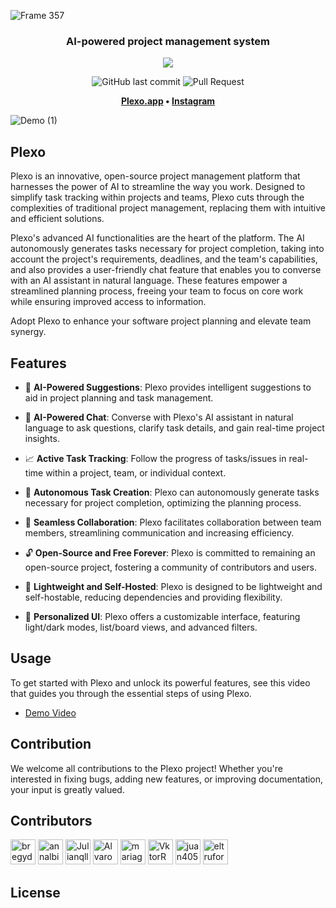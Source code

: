 ![Frame 357](https://github.com/plexoapp/plexo-platform/assets/30696989/644be273-d195-4277-8e1e-c49a50b53924)

<h3 align="center">
  AI-powered project management system
</h3>

<p align="center">
  <a href="https://hub.docker.com/r/minskylab/plexo-platform/tags"><img src="https://img.shields.io/docker/v/minskylab/plexo-platform?color=19B888&label="></a>
<p>

<p align="center">
  <img alt="GitHub last commit" src="https://img.shields.io/github/last-commit/plexoapp/plexo-platform?color=blue">
  <img alt="Pull Request" src="https://img.shields.io/badge/PRs-welcome-blue">
</p>

<p align="center">
  <strong>
    <a href="https://www.hub.plexo.app">Plexo.app</a> • <a href="https://www.instagram.com/plexo_app/">Instagram</a>
  </strong>
</p>

![Demo (1)](https://github.com/plexoapp/plexo-platform/assets/30696989/45603923-5420-49e5-8fe2-59618b3b099c)

## Plexo

Plexo is an innovative, open-source project management platform that harnesses the power of AI to streamline the way you work. Designed to simplify task tracking within projects and teams, Plexo cuts through the complexities of traditional project management, replacing them with intuitive and efficient solutions.

Plexo's advanced AI functionalities are the heart of the platform. The AI autonomously generates tasks necessary for project completion, taking into account the project's requirements, deadlines, and the team's capabilities, and also provides a user-friendly chat feature that enables you to converse with an AI assistant in natural language. These features empower a streamlined planning process, freeing your team to focus on core work while ensuring improved access to information.

Adopt Plexo to enhance your software project planning and elevate team synergy.

## Features

- 🧠 **AI-Powered Suggestions**: Plexo provides intelligent suggestions to aid in project planning and task management.

- 💬 **AI-Powered Chat**:  Converse with Plexo's AI assistant in natural language to ask questions, clarify task details, and gain real-time project insights.
  
- 📈 **Active Task Tracking**: Follow the progress of tasks/issues in real-time within a project, team, or individual context.

- 🤖 **Autonomous Task Creation**: Plexo can autonomously generate tasks necessary for project completion, optimizing the planning process.

- 🤝 **Seamless Collaboration**: Plexo facilitates collaboration between team members, streamlining communication and increasing efficiency.

- 🔓 **Open-Source and Free Forever**: Plexo is committed to remaining an open-source project, fostering a community of contributors and users.

- 🍃 **Lightweight and Self-Hosted**: Plexo is designed to be lightweight and self-hostable, reducing dependencies and providing flexibility.
  
- 🎨 **Personalized UI**: Plexo offers a customizable interface, featuring light/dark modes, list/board views, and advanced filters.

## Usage

To get started with Plexo and unlock its powerful features, see this video that guides you through the essential steps of using Plexo.

- [Demo Video](https://www.youtube.com/watch?v=vL1rva6Pu5g)

## Contribution

We welcome all contributions to the Plexo project! Whether you're interested in fixing bugs, adding new features, or improving documentation, your input is greatly valued.

## Contributors

[//]: contributor-faces
<a href="https://github.com/bregydoc"><img src="https://avatars.githubusercontent.com/u/18302365?s=96&v=4" title="bregydoc" width="40" height="40"></a>
<a href="https://github.com/annalbirena"><img src="https://avatars.githubusercontent.com/u/30696989?v=4" title="annalbirena" width="40" height="40"></a>
<a href="https://github.com/Julianqll"><img src="https://avatars.githubusercontent.com/u/64666002?s=96&v=4" title="Julianqll" width="40" height="40"></a>
<a href="https://github.com/AlvaroZev"><img src="https://avatars.githubusercontent.com/u/62489050?s=96&v=4" title="AlvaroZev" width="40" height="40"></a>
<a href="https://github.com/mariagnoriegag"><img src="https://avatars.githubusercontent.com/u/25857636?v=4" title="mariagnoriegag" width="40" height="40"></a>
<a href="https://github.com/VktorR"><img src="https://avatars.githubusercontent.com/u/134090955?v=4" title="VktorR" width="40" height="40"></a>
<a href="https://github.com/juan4056"><img src="https://avatars.githubusercontent.com/u/38072704?s=96&v=4" title="juan4056" width="40" height="40"></a>
<a href="https://github.com/eltruforce"><img src="https://avatars.githubusercontent.com/u/101885013?s=96&v=4" title="eltruforce" width="40" height="40"></a>

[//]: contributor-faces

## License


